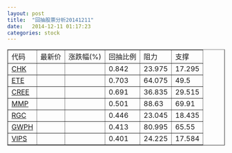 ```yaml
---
layout: post
title:  "回抽股票分析20141211"
date:   2014-12-11 01:17:23
categories: stock
---
```

<script type="text/javascript">
var stockList = []
stockList.push('gb_chk');
stockList.push('gb_ete');
stockList.push('gb_cree');
stockList.push('gb_mmp');
stockList.push('gb_rgc');
stockList.push('gb_gwph');
stockList.push('gb_vips');
</script>
<table border="1">
 <tr>
 <td>代码</td>
 <td>最新价</td>
 <td>涨跌幅(%)</td>
 <td>回抽比例</td>
 <td>阻力</td>
 <td>支撑</td>
</tr>
  <tr id="chk">
  <td><a href="http://stock.finance.sina.com.cn/usstock/quotes/CHK.html" target="_blank">CHK</a></td><td></td><td></td><td>0.842</td><td>23.975</td><td>17.295</td></tr>
  <tr id="ete">
  <td><a href="http://stock.finance.sina.com.cn/usstock/quotes/ETE.html" target="_blank">ETE</a></td><td></td><td></td><td>0.703</td><td>64.075</td><td>49.5</td></tr>
  <tr id="cree">
  <td><a href="http://stock.finance.sina.com.cn/usstock/quotes/CREE.html" target="_blank">CREE</a></td><td></td><td></td><td>0.691</td><td>36.835</td><td>29.515</td></tr>
  <tr id="mmp">
  <td><a href="http://stock.finance.sina.com.cn/usstock/quotes/MMP.html" target="_blank">MMP</a></td><td></td><td></td><td>0.501</td><td>88.63</td><td>69.91</td></tr>
  <tr id="rgc">
  <td><a href="http://stock.finance.sina.com.cn/usstock/quotes/RGC.html" target="_blank">RGC</a></td><td></td><td></td><td>0.446</td><td>23.045</td><td>18.435</td></tr>
  <tr id="gwph">
  <td><a href="http://stock.finance.sina.com.cn/usstock/quotes/GWPH.html" target="_blank">GWPH</a></td><td></td><td></td><td>0.413</td><td>80.995</td><td>65.55</td></tr>
  <tr id="vips">
  <td><a href="http://stock.finance.sina.com.cn/usstock/quotes/VIPS.html" target="_blank">VIPS</a></td><td></td><td></td><td>0.401</td><td>24.225</td><td>17.584</td></tr>
</table>
